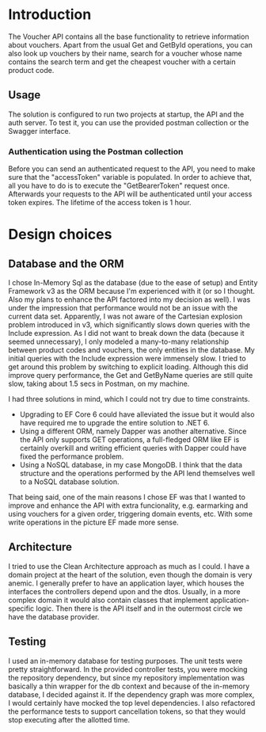 # Introduction 
The Voucher API contains all the base functionality to retrieve information about vouchers. Apart from the usual Get and GetById operations, you can also look up vouchers by their name, search for a voucher whose name contains the search term and get the cheapest voucher with a certain product code.

## Usage
 The solution is configured to run two projects at startup, the API and the auth server. To test it, you can use the provided postman collection or the Swagger interface.

### Authentication using the Postman collection
Before you can send an authenticated request to the API, you need to make sure that the "accessToken" variable is populated. In order to achieve that, all you have to do is to execute the "GetBearerToken" request once. Afterwards your requests to the API will be authenticated until your access token expires. The lifetime of the access token is 1 hour.

# Design choices

## Database and the ORM
I chose In-Memory Sql as the database (due to the ease of setup) and Entity Framework v3 as the ORM because I'm experienced with it (or so I thought. Also my plans to enhance the API factored into my decision as well). I was under the impression that performance would not be an issue with the current data set. Apparently, I was not aware of the Cartesian explosion problem introduced in v3, which significantly slows down queries with the Include expression.
As I did not want to break down the data (because it seemed unnecessary), I only modeled a many-to-many relationship between product codes and vouchers, the only entities in the database. My initial queries with the Include expression were immensely slow.
I tried to get around this problem by switching to explicit loading. Although this did improve query performance, the Get and GetByName queries are still quite slow, taking about 1.5 secs in Postman, on my machine.

I had three solutions in mind, which I could not try due to time constraints. 
- Upgrading to EF Core 6 could have alleviated the issue but it would also have required me to upgrade the entire solution to .NET 6. 
- Using a different ORM, namely Dapper was another alternative. Since the API only supports GET operations, a full-fledged ORM like EF is certainly overkill and writing efficient queries with Dapper could have fixed the performance problem.
- Using a NoSQL database, in my case MongoDB. I think that the data structure and the operations performed by the API lend themselves well to a NoSQL database solution.

That being said, one of the main reasons I chose EF was that I wanted to improve and enhance the API with extra funcionality, e.g. earmarking and using vouchers for a given order, triggering domain events, etc. With some write operations in the picture EF made more sense.

## Architecture
I tried to use the Clean Architecture approach as much as I could. I have a domain project at the heart of the solution, even though the domain is very anemic. I generally prefer to have an application layer, which houses the interfaces the controllers depend upon and the dtos. Usually, in a more complex domain it would also contain classes that implement application-specific logic.
Then there is the API itself and in the outermost circle we have the database provider.

## Testing
I used an in-memory database for testing purposes. The unit tests were pretty straightforward. In the provided controller tests, you were mocking the repository dependency, but since my repository implementation was basically a thin wrapper for the db context and because of the in-memory database, I decided against it. If the dependency graph was more complex, I would certainly have mocked the top level dependencies.
I also refactored the performance tests to support cancellation tokens, so that they would stop executing after the allotted time.
